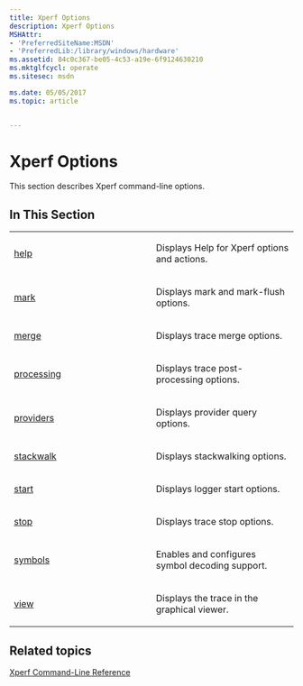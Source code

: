 ```yaml
---
title: Xperf Options
description: Xperf Options
MSHAttr:
- 'PreferredSiteName:MSDN'
- 'PreferredLib:/library/windows/hardware'
ms.assetid: 84c0c367-be05-4c53-a19e-6f9124630210
ms.mktglfcycl: operate
ms.sitesec: msdn

ms.date: 05/05/2017
ms.topic: article


---
```


# Xperf Options


This section describes Xperf command-line options.

## In This Section


<table>
<colgroup>
<col width="50%" />
<col width="50%" />
</colgroup>
<tbody>
<tr class="odd">
<td><p><a href="help.md" data-raw-source="[help](help.md)">help</a></p></td>
<td><p>Displays Help for Xperf options and actions.</p></td>
</tr>
<tr class="even">
<td><p><a href="mark.md" data-raw-source="[mark](mark.md)">mark</a></p></td>
<td><p>Displays mark and mark-flush options.</p></td>
</tr>
<tr class="odd">
<td><p><a href="merge.md" data-raw-source="[merge](merge.md)">merge</a></p></td>
<td><p>Displays trace merge options.</p></td>
</tr>
<tr class="even">
<td><p><a href="processing.md" data-raw-source="[processing](processing.md)">processing</a></p></td>
<td><p>Displays trace post-processing options.</p></td>
</tr>
<tr class="odd">
<td><p><a href="providers-wpa.md" data-raw-source="[providers](providers-wpa.md)">providers</a></p></td>
<td><p>Displays provider query options.</p></td>
</tr>
<tr class="even">
<td><p><a href="stackwalk.md" data-raw-source="[stackwalk](stackwalk.md)">stackwalk</a></p></td>
<td><p>Displays stackwalking options.</p></td>
</tr>
<tr class="odd">
<td><p><a href="start.md" data-raw-source="[start](start.md)">start</a></p></td>
<td><p>Displays logger start options.</p></td>
</tr>
<tr class="even">
<td><p><a href="stop.md" data-raw-source="[stop](stop.md)">stop</a></p></td>
<td><p>Displays trace stop options.</p></td>
</tr>
<tr class="odd">
<td><p><a href="symbols.md" data-raw-source="[symbols](symbols.md)">symbols</a></p></td>
<td><p>Enables and configures symbol decoding support.</p></td>
</tr>
<tr class="even">
<td><p><a href="view.md" data-raw-source="[view](view.md)">view</a></p></td>
<td><p>Displays the trace in the graphical viewer.</p></td>
</tr>
</tbody>
</table>

 

## Related topics


[Xperf Command-Line Reference](xperf-command-line-reference.md)

 

 







